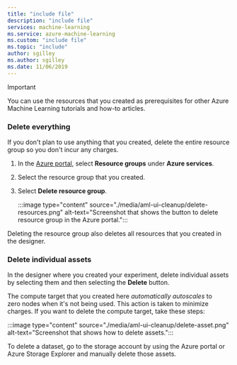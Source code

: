 ```yaml
---
title: "include file"
description: "include file"
services: machine-learning
ms.service: azure-machine-learning
ms.custom: "include file"
ms.topic: "include"
author: sgilley
ms.author: sgilley
ms.date: 11/06/2019
---
```


>[!IMPORTANT]
>You can use the resources that you created as prerequisites for other Azure Machine Learning tutorials and how-to articles.

### Delete everything

If you don't plan to use anything that you created, delete the entire resource group so you don't incur any charges.

1. In the [Azure portal](https://portal.azure.com), select **Resource groups** under **Azure services**.
 
1. Select the resource group that you created.

1. Select **Delete resource group**.

   :::image type="content" source="./media/aml-ui-cleanup/delete-resources.png" alt-text="Screenshot that shows the button to delete resource group in the Azure portal.":::

Deleting the resource group also deletes all resources that you created in the designer.

### Delete individual assets

In the designer where you created your experiment, delete individual assets by selecting them and then selecting the **Delete** button.

The compute target that you created here *automatically autoscales* to zero nodes when it's not being used. This action is taken to minimize charges. If you want to delete the compute target, take these steps:

:::image type="content" source="./media/aml-ui-cleanup/delete-asset.png" alt-text="Screenshot that shows how to delete assets.":::

To delete a dataset, go to the storage account by using the Azure portal or Azure Storage Explorer and manually delete those assets.
